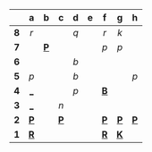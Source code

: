 |     |  a  |  b  |  c  |  d  |  e  |  f  |  g  |  h  |
|:---:|:---:|:---:|:---:|:---:|:---:|:---:|:---:|:---:|
|  **8**  |  _r_  |     |     |  _q_  |     |  _r_  |  _k_  |     |
|  **7**  |     |  [**P**](http://localhost:8080/api/chess/select?square=b7)  |     |     |     |  _p_  |  _p_  |     |
|  **6**  |     |     |     |  _b_  |     |     |     |     |
|  **5**  |  _p_  |     |     |  _b_  |     |     |     |  _p_  |
|  **4**  |  [_](http://localhost:8080/api/chess/play?move=a2a4)  |     |     |  _p_  |     |  [**B**](http://localhost:8080/api/chess/select?square=f4)  |     |     |
|  **3**  |  [_](http://localhost:8080/api/chess/play?move=a2a3)  |     |  _n_  |     |     |     |     |     |
|  **2**  |  [**P**](http://localhost:8080/api/chess/select?square=a2)  |     |  [**P**](https://github.com/grim-kalman)  |     |     |  [**P**](http://localhost:8080/api/chess/select?square=f2)  |  [**P**](http://localhost:8080/api/chess/select?square=g2)  |  [**P**](http://localhost:8080/api/chess/select?square=h2)  |
|  **1**  |  [**R**](http://localhost:8080/api/chess/select?square=a1)  |     |     |     |     |  [**R**](http://localhost:8080/api/chess/select?square=f1)  |  [**K**](http://localhost:8080/api/chess/select?square=g1)  |     |
